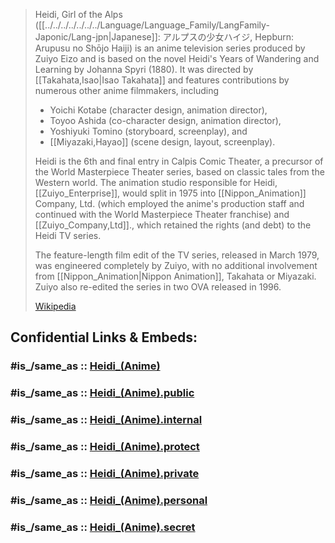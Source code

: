 

> Heidi, Girl of the Alps ([[../../../../../../../Language/Language_Family/LangFamily-Japonic/Lang-jpn|Japanese]]: アルプスの少女ハイジ, Hepburn: Arupusu no Shōjo Haiji) 
> is an anime television series produced by Zuiyo Eizo and is based on the novel 
> Heidi's Years of Wandering and Learning by Johanna Spyri (1880). 
> It was directed by [[Takahata,Isao|Isao Takahata]] and features contributions by numerous other anime filmmakers, 
> including 
> - Yoichi Kotabe (character design, animation director), 
> - Toyoo Ashida (co-character design, animation director), 
> - Yoshiyuki Tomino (storyboard, screenplay), and 
> - [[Miyazaki,Hayao]] (scene design, layout, screenplay).
>
> Heidi is the 6th and final entry in Calpis Comic Theater, 
> a precursor of the World Masterpiece Theater series, based on classic tales from the Western world. 
> The animation studio responsible for Heidi, [[Zuiyo_Enterprise]], would split in 1975 
> into [[Nippon_Animation]] Company, Ltd. (which employed the anime's production staff and continued with the World Masterpiece Theater franchise) 
> and [[Zuiyo_Company,Ltd]]., which retained the rights (and debt) to the Heidi TV series. 
> 
> The feature-length film edit of the TV series, released in March 1979, 
> was engineered completely by Zuiyo, with no additional involvement from [[Nippon_Animation|Nippon Animation]], 
> Takahata or Miyazaki. Zuiyo also re-edited the series in two OVA released in 1996.
>
> [Wikipedia](https://en.wikipedia.org/wiki/Heidi,%20Girl%20of%20the%20Alps)


## Confidential Links & Embeds: 

### #is_/same_as :: [Heidi_(Anime)](/_Standards/Society/Communication/Media/Movie/Movie-Genre/Animation/Anime/Heidi_(Anime).md) 

### #is_/same_as :: [Heidi_(Anime).public](/_public/Society/Communication/Media/Movie/Movie-Genre/Animation/Anime/Heidi_(Anime).public.md) 

### #is_/same_as :: [Heidi_(Anime).internal](/_internal/Society/Communication/Media/Movie/Movie-Genre/Animation/Anime/Heidi_(Anime).internal.md) 

### #is_/same_as :: [Heidi_(Anime).protect](/_protect/Society/Communication/Media/Movie/Movie-Genre/Animation/Anime/Heidi_(Anime).protect.md) 

### #is_/same_as :: [Heidi_(Anime).private](/_private/Society/Communication/Media/Movie/Movie-Genre/Animation/Anime/Heidi_(Anime).private.md) 

### #is_/same_as :: [Heidi_(Anime).personal](/_personal/Society/Communication/Media/Movie/Movie-Genre/Animation/Anime/Heidi_(Anime).personal.md) 

### #is_/same_as :: [Heidi_(Anime).secret](/_secret/Society/Communication/Media/Movie/Movie-Genre/Animation/Anime/Heidi_(Anime).secret.md)

